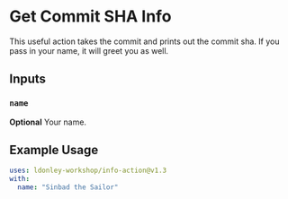 # Get Commit SHA Info

This useful action takes the commit and prints out the commit sha. If you pass in your name, it will greet you as well.


## Inputs

### `name`

**Optional** Your name.

## Example Usage

```yaml
uses: ldonley-workshop/info-action@v1.3
with:
  name: "Sinbad the Sailor"
```
